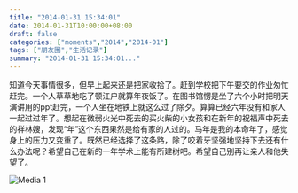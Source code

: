 ```yaml
---
title: "2014-01-31 15:34:01"
date: 2014-01-31T10:00:00+08:00
draft: false
categories: ["moments","2014","2014-01"]
tags: ["朋友圈","生活记录"]
summary: "2014-01-31 15:34:01..."
---
```


知道今天事情很多，但早上起来还是把家收拾了。赶到学校把下午要交的作业匆忙赶完。一个人草草地吃了顿江户就算年夜饭了。在图书馆愣是坐了六个小时把明天演讲用的ppt赶完，一个人坐在地铁上就这么过了除夕。算算已经六年没有和家人一起过过年了。想起在微弱火光中死去的买火柴的小女孩和在新年的祝福声中死去的祥林嫂，发现“年”这个东西果然是给有家的人过的。马年是我的本命年了，感觉身上的压力又变重了。既然已经选择了这条路，除了咬着牙坚强地坚持下去还有什么办法呢？希望自己在新的一年学术上能有所建树吧。希望自己别再让亲人和他失望了。

![Media 1](/Moments/photos/2014-01-31/201401311534010.jpg)

